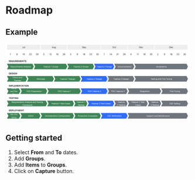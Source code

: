# Roadmap

## Example

![Roadmap Screenshot](assets/images/screenshot.png)

## Getting started

1. Select **From** and **To** dates.
2. Add **Groups**.
3. Add **Items** to **Groups**.
4. Click on **Capture** button.
